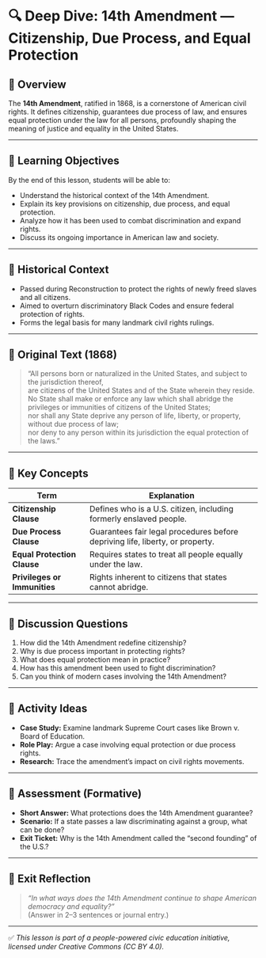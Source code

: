 # 🔍 Deep Dive: 14th Amendment — Citizenship, Due Process, and Equal Protection

## 🧭 Overview

The **14th Amendment**, ratified in 1868, is a cornerstone of American civil rights. It defines citizenship, guarantees due process of law, and ensures equal protection under the law for all persons, profoundly shaping the meaning of justice and equality in the United States.

---

## 🎯 Learning Objectives

By the end of this lesson, students will be able to:  
- Understand the historical context of the 14th Amendment.  
- Explain its key provisions on citizenship, due process, and equal protection.  
- Analyze how it has been used to combat discrimination and expand rights.  
- Discuss its ongoing importance in American law and society.

---

## 📘 Historical Context

- Passed during Reconstruction to protect the rights of newly freed slaves and all citizens.  
- Aimed to overturn discriminatory Black Codes and ensure federal protection of rights.  
- Forms the legal basis for many landmark civil rights rulings.

---

## 📖 Original Text (1868)

> “All persons born or naturalized in the United States, and subject to the jurisdiction thereof,  
> are citizens of the United States and of the State wherein they reside.  
> No State shall make or enforce any law which shall abridge the privileges or immunities of citizens of the United States;  
> nor shall any State deprive any person of life, liberty, or property, without due process of law;  
> nor deny to any person within its jurisdiction the equal protection of the laws.”

---

## 🧠 Key Concepts

| Term | Explanation |
|-------|-------------|
| **Citizenship Clause** | Defines who is a U.S. citizen, including formerly enslaved people. |
| **Due Process Clause** | Guarantees fair legal procedures before depriving life, liberty, or property. |
| **Equal Protection Clause** | Requires states to treat all people equally under the law. |
| **Privileges or Immunities** | Rights inherent to citizens that states cannot abridge. |

---

## 💬 Discussion Questions

1. How did the 14th Amendment redefine citizenship?  
2. Why is due process important in protecting rights?  
3. What does equal protection mean in practice?  
4. How has this amendment been used to fight discrimination?  
5. Can you think of modern cases involving the 14th Amendment?

---

## 🧪 Activity Ideas

- **Case Study:** Examine landmark Supreme Court cases like Brown v. Board of Education.  
- **Role Play:** Argue a case involving equal protection or due process rights.  
- **Research:** Trace the amendment’s impact on civil rights movements.

---

## 📎 Assessment (Formative)

- **Short Answer:** What protections does the 14th Amendment guarantee?  
- **Scenario:** If a state passes a law discriminating against a group, what can be done?  
- **Exit Ticket:** Why is the 14th Amendment called the “second founding” of the U.S.?

---

## 🏁 Exit Reflection

> *“In what ways does the 14th Amendment continue to shape American democracy and equality?”*  
(Answer in 2–3 sentences or journal entry.)

---

✅ *This lesson is part of a people-powered civic education initiative, licensed under Creative Commons (CC BY 4.0).*
